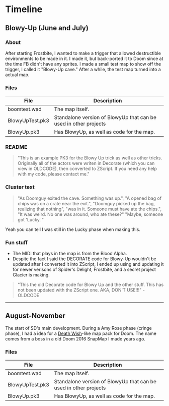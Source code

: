 # Timeline

## Blowy-Up (June and July)
### About
After starting Frostbite, I wanted to make a trigger that allowed destructible environments to be made in it. I made it, but back-ported it to Doom since at the time FB didn't have any sprites. I made a small test map to show off the trigger, I called it "Blowy-Up cave." After a while, the test map turned into a actual map. 

### Files
| File | Description |
| --------- | --------- |
| boomtest.wad | The map itself. |
| BlowyUpTest.pk3 | Standalone version of BlowyUp that can be used in other projects |
| BlowyUp.pk3 | Has BlowyUp, as well as code for the map. |

### README
  >"This is an example PK3 for the Blowy Up trick as well as other tricks.
  Originally all of the actors were writen in Decorate (which you can view in OLDCODE), then converted to ZScript. 
  If you need any help with my code, please contact me."



### Cluster text
   > "As Doomguy exited the cave. Something was up.",
   "A opened bag of chips was on a crate near the exit.",
   "Doomguy picked up the bag, realizing that nothing",
   "was in it. Someone must have ate the chips.",
   "It was weird. No one was around, who ate these?"
   "Maybe, someone got 'Lucky.'"

Yeah you can tell I was still in the Lucky phase when making this.

### Fun stuff
- The MIDI that plays in the map is from the Blood Alpha.
- Despite the fact I said the DECORATE code for Blowy-Up wouldn't be updated after I converted it into ZScript, I ended up using and updating it for newer verisons of Spider's Delight, Frostbite, and a secret project Glacier is making.
>"This the old Decorate code for Blowy Up and the other stuff. 
This has not been updated with the ZScript one.
AKA, DON'T USE!!!" - OLDCODE


---


## August-November
The start of SD's main development. During a Amy Rose phase (cringe phase), I had a idea for a [Death Wish](https://www.moddb.com/mods/death-wish-for-blood)-like  map pack for Doom. The name comes from a boss in a old Doom 2016 SnapMap I made years ago. 

### Files
| File | Description |
| --------- | --------- |
| boomtest.wad | The map itself. |
| BlowyUpTest.pk3 | Standalone version of BlowyUp that can be used in other projects |
| BlowyUp.pk3 | Has BlowyUp, as well as code for the map. |

